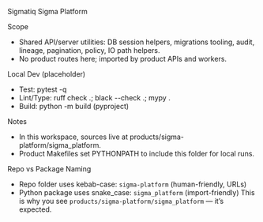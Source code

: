 Sigmatiq Sigma Platform

Scope
- Shared API/server utilities: DB session helpers, migrations tooling, audit, lineage, pagination, policy, IO path helpers.
- No product routes here; imported by product APIs and workers.

Local Dev (placeholder)
- Test: pytest -q
- Lint/Type: ruff check .; black --check .; mypy .
- Build: python -m build (pyproject)

Notes
- In this workspace, sources live at products/sigma-platform/sigma_platform.
- Product Makefiles set PYTHONPATH to include this folder for local runs.

Repo vs Package Naming
- Repo folder uses kebab-case: `sigma-platform` (human-friendly, URLs)
- Python package uses snake_case: `sigma_platform` (import-friendly)
  This is why you see `products/sigma-platform/sigma_platform` — it’s expected.
